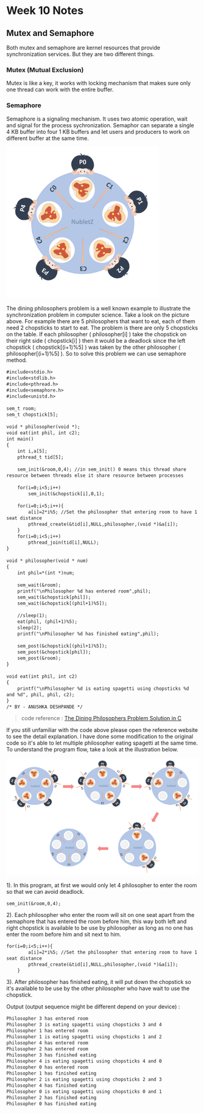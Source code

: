 # Week 10 Notes
## Mutex and Semaphore
Both mutex and semaphore are kernel resources that provide synchronization services. But they are two different things.

### Mutex (Mutual Exclusion)
Mutex is like a key, it works with locking mechanism that makes sure only one thread can work with the entire buffer.


### Semaphore
Semaphore is a signaling mechanism. It uses two atomic operation, wait and signal for the process sychronization. Semaphor can separate a single 4 KB buffer into four 1 KB buffers and let users and producers to work on different buffer at the same time.

<img src="semaphore.png" alt="Semaphore" title="Semaphore" width="400"><br>


The dining philosophers problem is a well known example to illustrate the synchronization problem in computer science. Take a look on the picture above. For example there are 5 philosophers that want to eat, each of them need 2 chopsticks to start to eat. The problem is there are only 5 chopsticks on the table. If each philosopher ( philosopher[i] ) take the chopstick on their right side ( chopstick[i] ) then it would be a deadlock since the left chopstick ( chopstick[(i+1)%5] ) was taken by the other philosopher ( philosopher[(i+1)%5] ). So to solve this problem we can use semaphore method.

```
#include<stdio.h>
#include<stdlib.h>
#include<pthread.h>
#include<semaphore.h>
#include<unistd.h>

sem_t room;
sem_t chopstick[5];

void * philosopher(void *);
void eat(int phil, int c2);
int main()
{
	int i,a[5];
	pthread_t tid[5];
	
	sem_init(&room,0,4); //in sem_init() 0 means this thread share resource between threads else it share resource between processes
	
	for(i=0;i<5;i++)
		sem_init(&chopstick[i],0,1);
		
	for(i=0;i<5;i++){
		a[i]=2*i%5; //Set the philosopher that entering room to have 1 seat distance
		pthread_create(&tid[i],NULL,philosopher,(void *)&a[i]);
	}
	for(i=0;i<5;i++)
		pthread_join(tid[i],NULL);
}

void * philosopher(void * num)
{
	int phil=*(int *)num;

	sem_wait(&room);
	printf("\nPhilosopher %d has entered room",phil);
	sem_wait(&chopstick[phil]);
	sem_wait(&chopstick[(phil+1)%5]);

	//sleep(1);
	eat(phil, (phil+1)%5);
	sleep(2);
	printf("\nPhilosopher %d has finished eating",phil);

	sem_post(&chopstick[(phil+1)%5]);
	sem_post(&chopstick[phil]);
	sem_post(&room);
}

void eat(int phil, int c2)
{
	printf("\nPhilosopher %d is eating spagetti using chopsticks %d and %d", phil, phil, c2);
}
/* BY - ANUSHKA DESHPANDE */
```
> code reference : [The Dining Philosophers Problem Solution in C](https://medium.com/swlh/the-dining-philosophers-problem-solution-in-c-90e2593f64e8)

If you still unfamiliar with the code above please open the reference website to see the detail explanation. I have done some modification to the original code so it's able to let multiple philosopher eating spagetti at the same time. To understand the program flow, take a look at the illustration below.

<img src="semaphore progress.png" alt="Semaphore program" title="Semaphore program" width="900"><br>

1). In this program, at first we would only let 4 philosopher to enter the room so that we can avoid deadlock.
```
sem_init(&room,0,4);
```
2). Each philosopher who enter the room will sit on one seat apart from the semaphore that has entered the room before him, this way both left and right chopstick is available to be use by philosopher as long as no one has enter the room before him and sit next to him.
```
for(i=0;i<5;i++){
		a[i]=2*i%5; //Set the philosopher that entering room to have 1 seat distance
		pthread_create(&tid[i],NULL,philosopher,(void *)&a[i]);
	}
```
3). After philosopher has finished eating, it will put down the chopstick so it's available to be use by the other philosopher who have wait to use the chopstick.

Output (output sequence might be different depend on your device) :
```
Philosopher 3 has entered room
Philosopher 3 is eating spagetti using chopsticks 3 and 4
Philosopher 1 has entered room
Philosopher 1 is eating spagetti using chopsticks 1 and 2
philosopher 4 has entered room
Philosopher 2 has entered room
Philosopher 3 has finished eating
Philosopher 4 is eating spagetti using chopsticks 4 and 0
Philosopher 0 has entered room
Philosopher 1 has finished eating
Philosopher 2 is eating spagetti using chopsticks 2 and 3
Philosopher 4 has finished eating
Philosopher 0 is eating spagetti using chopsticks 0 and 1
Philosopher 2 has finished eating
Philosopher 0 has finished eating
```